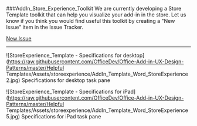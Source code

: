###AddIn_Store_Experience_Toolkit
We are currently developing a Store Template toolkit that can help you visualize your add-in in the store. Let us know if you think you would find useful this toolkit by creating a "New Issue" item in the Issue Tracker.

[New Issue](https://github.com/OfficeDev/Office-Add-in-Design-Patterns/issues)

***

![StoreExperience_Template - Specifications for desktop](https://raw.githubusercontent.com/OfficeDev/Office-Add-in-UX-Design-Patterns/master/Helpful Templates/Assets/storeexperience/AddIn_Template_Word_StoreExperience2.jpg)
Specifications for desktop task pane



![StoreExperience_Template - Specifications for iPad](https://raw.githubusercontent.com/OfficeDev/Office-Add-in-UX-Design-Patterns/master/Helpful Templates/Assets/storeexperience/AddIn_Template_Word_StoreExperience5.jpg)
Specifications for iPad task pane
